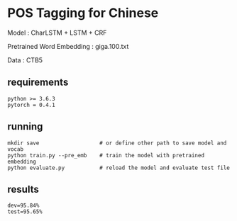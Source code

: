 # POS Tagging for Chinese

Model : CharLSTM + LSTM + CRF

Pretrained Word Embedding : giga.100.txt

Data : CTB5

## requirements

```
python >= 3.6.3
pytorch = 0.4.1
```

## running

```
mkdir save                   # or define other path to save model and vocab
python train.py --pre_emb    # train the model with pretrained embedding
python evaluate.py           # reload the model and evaluate test file
```

## results

```
dev=95.84%
test=95.65%
```

